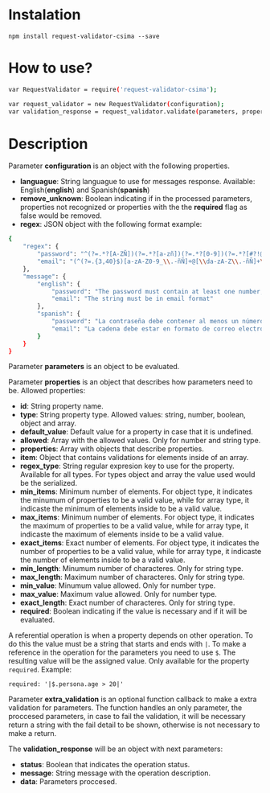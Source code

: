 # Instalation

`npm install request-validator-csima --save`

# How to use?

```sh
var RequestValidator = require('request-validator-csima');

var request_validator = new RequestValidator(configuration);
var validation_response = request_validator.validate(parameters, properties, extra_validation);
```

# Description

Parameter **configuration** is an object with the following properties.

* **languague**: String languague to use for messages response.  Available: English(**english**) and Spanish(**spanish**)
* **remove_unknown**: Boolean indicating if in the processed parameters, properties not recognized or properties with the the **required** flag as false would be removed.
* **regex**: JSON object with the following format example:

```sh
{
    "regex": {
        "password": "^(?=.*?[A-ZÑ])(?=.*?[a-zñ])(?=.*?[0-9])(?=.*?[#?!@$%^&*-]).{8,40}$",
        "email": "(^(?=.{3,40}$)[a-zA-Z0-9_\\.-ñÑ]+@[\\da-zA-Z\\.-ñÑ]+\\.[\\da-zA-Z\\.-ñÑ]+$)"
    },
    "message": {
        "english": {
            "password": "The password must contain at least one number, one uppercase letter...",
            "email": "The string must be in email format"
        },
        "spanish": {
            "password": "La contraseña debe contener al menos un número, una letra minúscula...",
            "email": "La cadena debe estar en formato de correo electrónico",
        }
    }
}
```

Parameter **parameters** is an object to be evaluated.

Parameter **properties** is an object that describes how parameters need to be.  Allowed properties:

* **id**: String property name.
* **type**: String property type.  Allowed values: string, number, boolean, object and array.
* **default_value**: Default value for a property in case that it is undefined.
* **allowed**: Array with the allowed values.  Only for number and string type.
* **properties**: Array with objects that describe properties.
* **item**: Object that contains validations for elements inside of an array.
* **regex_type**: String regular expresion key to use for the property.  Available for all types.  For types object and array the value used would be the serialized.
* **min_items**: Minimum number of elements.  For object type, it indicates the minumum of properties to be a valid value, while for array type, it indicaste the minimum of elements inside to be a valid value.
* **max_items**: Minimum number of elements.  For object type, it indicates the maximum of properties to be a valid value, while for array type, it indicaste the maximum of elements inside to be a valid value.
* **exact_items**: Exact number of elements.  For object type, it indicates the number of properties to be a valid value, while for array type, it indicaste the number of elements inside to be a valid value.
* **min_length**: Minumum number of characteres.  Only for string type.
* **max_length**: Maximum number of characteres.  Only for string type.
* **min_value**: Minumum value allowed.  Only for number type.
* **max_value**: Maximum value allowed.  Only for number type.
* **exact_length**: Exact number of characteres.  Only for string type.
* **required**: Boolean indicating if the value is necessary and if it will be evaluated.

A referential operation is when a property depends on other operation.  To do this the value must be a string that starts and ends with `|`.  To make a reference in the operation for the parameters you need to use `$`.  The resulting value will be the assigned value.  Only available for the property `required`.  Example:

`required: '|$.persona.age > 20|'`

Parameter **extra_validation** is an optional function callback to make a extra validation for parameters.  The function handles an only parameter, the proccesed parameters, in case to fail the validation, it will be necessary return a string with the fail detail to be shown, otherwise is not necessary to make a return.

The **validation_response** will be an object with next parameters:

* **status**: Boolean that indicates the operation status.
* **message**: String message with the operation description.
* **data**: Parameters proccesed.